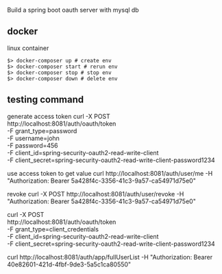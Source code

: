 Build a spring boot oauth server with mysql db

## docker
linux container

    $> docker-composer up # create env
    $> docker-composer start # rerun env
    $> docker-composer stop # stop env
    $> docker-composer down # delete env


## testing command
generate access token
curl -X POST \
	http://localhost:8081/auth/oauth/token \
	-F grant_type=password \
	-F username=john \
	-F password=456 \
	-F client_id=spring-security-oauth2-read-write-client \
	-F client_secret=spring-security-oauth2-read-write-client-password1234

use access token to get value
curl http://localhost:8081/auth/user/me -H "Authorization: Bearer 5a428f4c-3356-41c3-9a57-ca54971d75e0"

revoke
curl -X POST http://localhost:8081/auth/user/revoke -H "Authorization: Bearer 5a428f4c-3356-41c3-9a57-ca54971d75e0"


curl -X POST \
	http://localhost:8081/auth/oauth/token \
	-F grant_type=client_credentials \
	-F client_id=spring-security-oauth2-read-write-client \
	-F client_secret=spring-security-oauth2-read-write-client-password1234

curl http://localhost:8081/auth/app/fullUserList -H "Authorization: Bearer 40e82601-421d-4fbf-9de3-5a5c1ca80550" 
